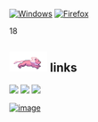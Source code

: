 [![Windows](https://badgen.net/badge/icon/windows?icon=windows&label)](https://microsoft.com/windows/) [![Firefox](https://img.shields.io/badge/Firefox-FF7139?logo=Firefox-Browser&logoColor=white)](https://www.mozilla.org/en-US/firefox/new/)

18

## <img src="https://github.com/darrenh6/darrenh6/blob/main/assets/lion.gif" height="36"/> links
[![](https://img.shields.io/badge/discord-%235865F2.svg?style=flat-square)](https://discord.com/users/289952406052012033)
[![](https://img.shields.io/badge/-spotify-1DB954?style=flat-square)](https://open.spotify.com/user/ndeej9o9lgt04ud26iuy8dnvt?si=c3185ce06c834f8c)
[![](https://img.shields.io/badge/-resume-332B40?style=flat-square)]()

[![image](https://github-readme-stats.vercel.app/api?username=darrenh6)](https://github.com/anuraghazra/github-readme-stats)
